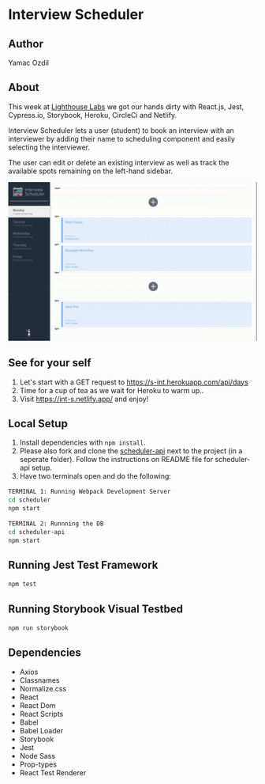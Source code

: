 # Interview Scheduler

## Author
Yamac Ozdil

## About
This week at [Lighthouse Labs](https://www.lighthouselabs.ca/) we got our hands dirty with React.js, Jest, Cypress.io, Storybook, Heroku, CircleCi and Netlify.

Interview Scheduler lets a user (student) to book an interview with an interviewer by adding their name to scheduling component and easily selecting the interviewer.

The user can edit or delete an existing interview as well as track the available spots remaining on the left-hand sidebar.

<kbd><img src="./docs/int-s.gif" /></kbd>

## See for your self

1. Let's start with a GET request to https://s-int.herokuapp.com/api/days
2. Time for a cup of tea as we wait for Heroku to warm up..
3. Visit https://int-s.netlify.app/ and enjoy!

## Local Setup

1. Install dependencies with `npm install`.
2. Please also fork and clone the [scheduler-api](https://github.com/yozdil/scheduler-api) next to the project (in a seperate folder). Follow the instructions on README file for scheduler-api setup.
3. Have two terminals open and do the following:
```sh
TERMINAL 1: Running Webpack Development Server
cd scheduler
npm start
```
```sh
TERMINAL 2: Runnning the DB
cd scheduler-api
npm start
```

## Running Jest Test Framework

```sh
npm test
```

## Running Storybook Visual Testbed

```sh
npm run storybook
```
## Dependencies
- Axios
- Classnames
- Normalize.css
- React
- React Dom
- React Scripts
- Babel
- Babel Loader
- Storybook
- Jest
- Node Sass
- Prop-types
- React Test Renderer